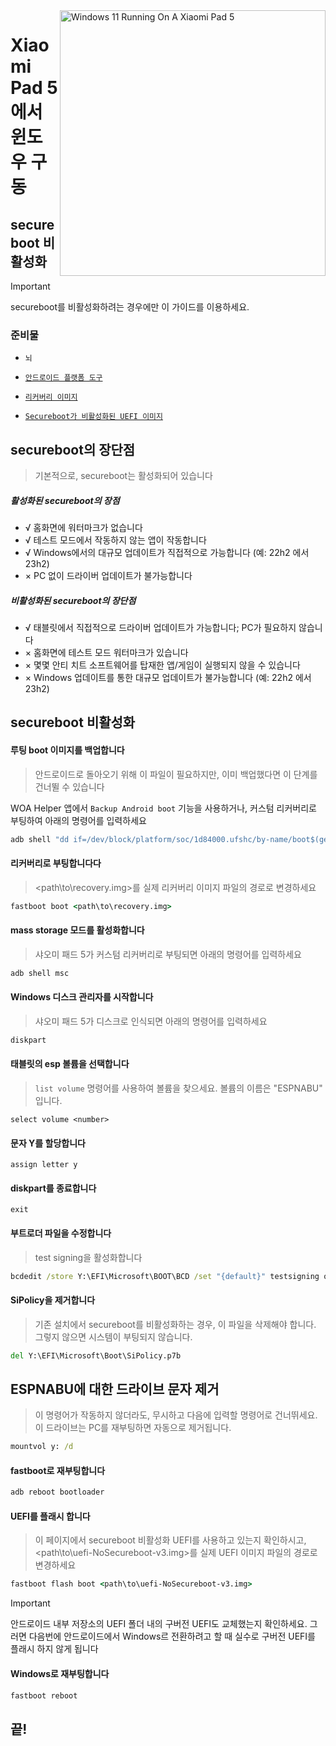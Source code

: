 <img align="right" src="https://raw.githubusercontent.com/erdilS/Port-Windows-11-Xiaomi-Pad-5/main/nabu.png" width="425" alt="Windows 11 Running On A Xiaomi Pad 5">

# Xiaomi Pad 5 에서 윈도우 구동

## secureboot 비활성화
> [!Important]
> secureboot를 비활성화하려는 경우에만 이 가이드를 이용하세요.

### 준비물
- ```뇌```

- [```안드로이드 플랫폼 도구```](https://developer.android.com/studio/releases/platform-tools)

- [```리커버리 이미지```](https://github.com/erdilS/Port-Windows-11-Xiaomi-Pad-5/releases/download/1.0/recovery.img)

- [```Secureboot가 비활성화된 UEFI 이미지```](https://github.com/erdilS/Port-Windows-11-Xiaomi-Pad-5/releases/download/UEFI/uefi-NoSecureboot-v3.img)

## secureboot의 장단점
> 기본적으로, secureboot는 활성화되어 있습니다

##### 활성화된 secureboot의 장점
- √ 홈화면에 워터마크가 없습니다
- √ 테스트 모드에서 작동하지 않는 앱이 작동합니다
- √ Windows에서의 대규모 업데이트가 직접적으로 가능합니다 (예: 22h2 에서 23h2)
- × PC 없이 드라이버 업데이트가 불가능합니다

##### 비활성화된 secureboot의 장단점
- √ 태블릿에서 직접적으로 드라이버 업데이트가 가능합니다; PC가 필요하지 않습니다
- × 홈화면에 테스트 모드 워터마크가 있습니다
- × 몇몇 안티 치트 소프트웨어를 탑재한 앱/게임이 실행되지 않을 수 있습니다
- × Windows 업데이트를 통한 대규모 업데이트가 불가능합니다 (예: 22h2 에서 23h2)

## secureboot 비활성화

#### 루팅 boot 이미지를 백업합니다
> 안드로이드로 돌아오기 위해 이 파일이 필요하지만, 이미 백업했다면 이 단계를 건너뛸 수 있습니다

WOA Helper 앱에서 `Backup Android boot` 기능을 사용하거나, 커스텀 리커버리로 부팅하여 아래의 명령어를 입력하세요
```cmd
adb shell "dd if=/dev/block/platform/soc/1d84000.ufshc/by-name/boot$(getprop ro.boot.slot_suffix) of=/tmp/rooted_boot.img" && adb pull /tmp/rooted_boot.img
```

#### 리커버리로 부팅합니다다
> <path\to\recovery.img>를 실제 리커버리 이미지 파일의 경로로 변경하세요
```cmd
fastboot boot <path\to\recovery.img>
```

#### mass storage 모드를 활성화합니다
> 샤오미 패드 5가 커스텀 리커버리로 부팅되면 아래의 명령어를 입력하세요
```cmd
adb shell msc
```

#### Windows 디스크 관리자를 시작합니다
> 샤오미 패드 5가 디스크로 인식되면 아래의 명령어를 입력하세요
```cmd
diskpart
```

#### 태블릿의 esp 볼륨을 선택합니다
> `list volume` 명령어를 사용하여 볼륨을 찾으세요. 볼륨의 이름은 "ESPNABU" 입니다.
```diskpart
select volume <number>
```

#### 문자 Y를 할당합니다
```diskpart
assign letter y
```

#### diskpart를 종료합니다
```diskpart
exit
```

#### 부트로더 파일을 수정합니다
> test signing을 활성화합니다
```cmd
bcdedit /store Y:\EFI\Microsoft\BOOT\BCD /set "{default}" testsigning on
```

#### SiPolicy을 제거합니다
> 기존 설치에서 secureboot를 비활성화하는 경우, 이 파일을 삭제해야 합니다. 그렇지 않으면 시스템이 부팅되지 않습니다.
```cmd
del Y:\EFI\Microsoft\Boot\SiPolicy.p7b
```

## ESPNABU에 대한 드라이브 문자 제거
> 이 명령어가 작동하지 않더라도, 무시하고 다음에 입력할 명령어로 건너뛰세요. 이 드라이브는 PC를 재부팅하면 자동으로 제거됩니다.
```cmd
mountvol y: /d
```

#### fastboot로 재부팅합니다
```cmd
adb reboot bootloader
```

#### UEFI를 플래시 합니다
> 이 페이지에서 secureboot 비활성화 UEFI를 사용하고 있는지 확인하시고, <path\to\uefi-NoSecureboot-v3.img>를 실제 UEFI 이미지 파일의 경로로 변경하세요
```cmd
fastboot flash boot <path\to\uefi-NoSecureboot-v3.img>
```

> [!Important]
> 안드로이드 내부 저장소의 UEFI 폴더 내의 구버전 UEFI도 교체했는지 확인하세요. 그러면 다음번에 안드로이드에서 Windows르 전환하려고 할 때 실수로 구버전 UEFI를 플래시 하지 않게 됩니다

#### Windows로 재부팅합니다
```cmd
fastboot reboot
```

## 끝!




















